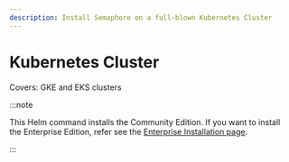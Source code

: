 ```yaml
---
description: Install Semaphore on a full-blown Kubernetes Cluster
---
```


# Kubernetes Cluster

Covers: GKE and EKS clusters

:::note

This Helm command installs the Community Edition. If you want to install the Enterprise Edition, refer see the [Enterprise Installation page](/EE/getting-started/install-kubernetes).

:::

